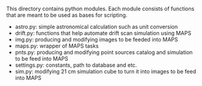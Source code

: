 This directory contains python modules. Each module consists of functions that
are meant to be used as bases for scripting.

- astro.py: simple astronomical calculation such as unit conversion
- drift.py: functions that help automate drift scan simulation using MAPS
- img.py: producing and modifying images to be feeded into MAPS
- maps.py: wrapper of MAPS tasks
- pnts.py: producing and modifying point sources catalog and simulation to be
feed into MAPS
- settings.py: constants, path to database and etc.
- sim.py: modifying 21 cm simulation cube to turn it into images to be feed
into MAPS